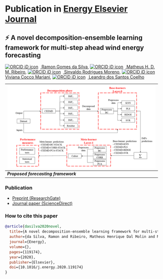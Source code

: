 # Publication in [Energy Elsevier Journal](https://www.journals.elsevier.com/energy)
## :zap: A novel decomposition-ensemble learning framework for multi-step ahead wind energy forecasting
[<img src="https://orcid.org/sites/default/files/images/orcid_16x16.png" style="width:1em;margin-right:.5em;" alt="ORCID iD icon"></img> Ramon Gomes da Silva][RamonID], [<img src="https://orcid.org/sites/default/files/images/orcid_16x16.png" style="width:1em;margin-right:.5em;" alt="ORCID iD icon"></img> Matheus H. D. M. Ribeiro][MatheusID], [<img src="https://orcid.org/sites/default/files/images/orcid_16x16.png" style="width:1em;margin-right:.5em;" alt="ORCID iD icon"></img> Sinvaldo Rodrigues Moreno][SinvaldoID], [<img src="https://orcid.org/sites/default/files/images/orcid_16x16.png" style="width:1em;margin-right:.5em;" alt="ORCID iD icon"></img> Viviana Cocco Mariani][VivianaID], [<img src="https://orcid.org/sites/default/files/images/orcid_16x16.png" style="width:1em;margin-right:.5em;" alt="ORCID iD icon"></img> Leandro dos Santos Coelho][LeandroID]

![Proposed Forecasting Framework](Figures/framework.png)|
:---|
**_Proposed forecasting framework_**|

### Publication
- [Preprint (ResearchGate)][RG]
- [Journal paper (ScienceDirect)][SD]

### How to cite this paper
```bibtex
@article{dasilva2020novel,
  title={A novel decomposition-ensemble learning framework for multi-step ahead wind energy forecasting},
  author={da Silva, Ramon and Ribeiro, Matheus Henrique Dal Molin and Moreno, Sinvaldo Rodrigues and Mariani, Viviana Cocco and Coelho, Leandro Santos},
  journal={Energy},
  volume={},
  pages={119174},
  year={2020},
  publisher={Elsevier},
  doi={10.1016/j.energy.2020.119174}
}
```

[RamonID]: https://orcid.org/0000-0001-8580-7695
[MatheusID]: https://orcid.org/0000-0001-7387-9077
[SinvaldoID]: https://orcid.org/0000-0001-6565-9605
[VivianaID]: https://orcid.org/0000-0003-2490-4568
[LeandroID]: https://orcid.org/0000-0001-5728-943X
[RG]: https://www.researchgate.net/publication/345178942_A_novel_decomposition-ensemble_learning_framework_for_multi-step_ahead_wind_energy_forecasting
[SD]: https://www.sciencedirect.com/science/article/abs/pii/S0360544220322817